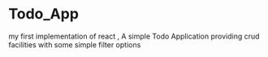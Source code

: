 # Todo_App
my first implementation of react , A simple Todo Application providing crud facilities with some simple filter options
